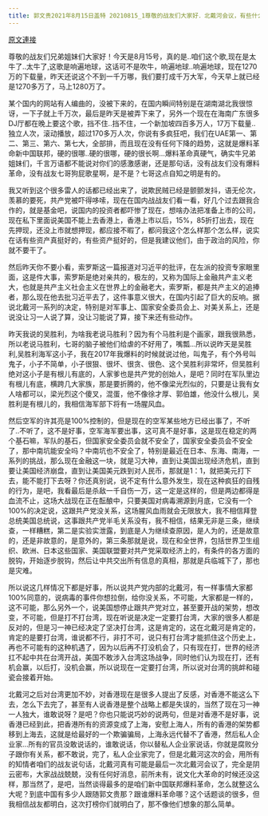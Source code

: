 ```yaml
---
title: 郭文贵2021年8月15日盖特 20210815_1尊敬的战友们大家好．北戴河会议，有些什么样的决定？共产党的经济崩溃前……会有什么要疯狂的行动，中国的私人企业家的命运将走向何方？
---
```


[原文連接](https://gnews.org/ThreadView/53482100)

尊敬的战友们兄弟姐妹们大家好！今天是8月15号，真的是..咱们这个歌,现在是太牛了..太牛了,这歌是响遍地球，这话可不是吹牛，响遍地球..响遍地球，现在1270万的下载量，昨天还说这个不到一千万哪，我们要打成千万大军，今天早上就已经是1270多万了，马上1280万了。


某个国内的网站有人编曲的，没被下来的，在国内瞬间特别是在湖南湖北我很惊讶，一下子就上千万次，最后是昨天是被弄下来了，另外一个现在在海南广东很多DJ厅都在晚上要这个歌，挡不住..挡不住，一个新加坡四百多万人，17万下载量..独立人次，滚动播放，超过170多万人次，你说有多疯狂吧，我们在UAE第一、第二、第三、第六、第七大，全部排，而且现在没有任何下降的趋势，这就是爆料革命新中国联邦，硬的很哪..硬的很哪，硬的很长啊…爆料革命真硬气，确实牛兄弟姐妹们，千言万语都不能说对你们的感激感谢，还是那句话，没有战友们没有爆料革命，没有战友七哥狗屁歌星啊，是不是？七哥这点自知之明是有的。


我又听到这个很多雷人的话都已经出来了，说欺民贼已经是颤颤发抖，语无伦次，羡慕的要死，共产党被吓得哆嗦，现在在国内战战友们看一看，好几个过去跟我合作的，就是基金吧，说国内的投资者都吓惨了现在，想啥办法把准备上市的公司，现在私下里面说美国不能上去香港上，香港上市以后，15%，85折打出去，现在先押现，还没上市就想押现，都应接不暇了，都问我这个怎么样那个怎么样，说实在话有些资产真挺好的，有些资产挺好的，但是我建议他们，由于政治的风险，你就不要干了。


然后昨天你不要小看，索罗斯这一篇报道对习近平的批评，在左派的投资专家眼里面，这是件大事，索罗斯是绝对亲共的，极左的，又称为国际上金融共产主义老大，也就是共产主义社会主义在世界上的金融老大，索罗斯，都是共产主义的追捧者，那么现在他去批习近平去了，这件事意义很大，在国内引起了巨大的反响。据说北戴河一系列的决定，特别是对军事上、国家安全委员会上、对美关系上，还是说没让习一人说了算，没让习能说了算，接下来还有些动作。


昨天我说的吴胜利，为啥我老说马胜利？因为有个马胜利是个画家，跟我很熟悉，所以老说马胜利，七哥的脑子被他们给虐的不好用了，嘴瓢…所以说昨天是吴胜利,吴胜利海军这小子，我在2017年我爆料的时候就说过他，叫鬼子，有个外号叫鬼子，小子不简单，小子很狠、很坏、很贪、很色、这个吴胜利非常坏，但吴胜利绝对这小子是有根儿有底的，人家爹也是共产党的创始人，是吧？同时在军队里边有根儿有底，横跨几大家族，那是要折腾的，他不像梁光烈似的，只要是让我有女人啥都可以，梁光烈这个傻叉，混蛋，他不像徐才厚、郭伯雄，他没什么根儿，吴胜利是有根儿的，我相信海军部下将有一场腥风血。


然后空军的许其亮是100%控制的，但是现在的空军某些地方已经出事了，不听了..不听了，这不是好事，空军海军要出事，这可真不是好事，这是现在稳定的两个基石嘛，军队的基石，但国家安全委员会就不安全了，国家安全委员会不安全了，那中南坑能安全吗？中南坑也不安全了，特别是最近在日本、东海、南海，一系列的挑战，那么现在金融这一块，就是习大神，直到让美国出现经济危机，直到要让美国经济崩盘，直到让美国美元跌到对人民币，那就是1：1，就把美元打下去，能不能打下去呀？你还真别说，说不定有什么意外发生，现在这种疯狂的自残的行为，是吧，我看最后是杀敌一千自伤一万，这一定是这样的，但是两边都得是血流不止，这场大战现在正在酝酿中，只要美国对病毒溯源到月底，它没有一个100%的决定说，这跟共产党没关系，这场腥风血雨就会无限放大，我不相信拜登总统美国总统说，这事跟共产党半毛关系没有，我不相信，结果无非是三条，继续查，一样糟糕，第二是实验实泄露，到底是人为继续查原因，是人为的，还是故意的，还是非故意的，是意外的，第三条那就是说，现在和全世界，包括世界卫生组织、欧洲、日本这些国家、美国联盟要对共产党采取经济上的，有条件的各方面的脱钩，开始逐步脱钩，然后让中共交出所有信息的真相，那就是兵临城下了，那也是灾难。


所以说这几样情况下都是好事，所以说共产党内部的北戴河，有一样事情大家都100%同意的，说病毒的事件你想拉倒，给你没关系，不可能，大家都是一样的，这不可能，那么另外一个，说美国想停止跟共产党对立，甚至要开战的架势，想改变，不可能，但是打不打台湾，现在听说是决定一定要打台湾，大家的很多人都是反对的，但是习一神已经决定了坚决打台湾，这是肯定的，这在北戴河是肯定的，肯定的是要打台湾，谁说都不行，非打不可，说只有打台湾才能抓住这个历史上，再也不可能有的这种机遇了，因为以后再不打没机会了，只有现在打，世界的经济扛不起中共在台湾开战，美国不敢涉入台湾这场战争，同时他们认为现在打，还有机会赢，以后打，没机会赢，所以说现在一定要打台湾，所以说对台湾的挑衅和碰瓷会接着开始。


北戴河之后对台湾更加不妙，对香港现在是很多人提出了反感，对香港不能这么下去，怎么下去完了，甚至有人说香港是整个战略上都是失误的，当然了现在习一神一人独大，谁敢说呀？是吧？你也只能说巧妙的说两句，但是对香港不是好事，说香港已经到此，把香港所有的资源变成了上海，安慰上海人，所有的香港的架势都移到上海去，这就是给最好的一个欺骗骗局，上海永远代替不了香港，然后私人企业家…所有的官员没敢说话的，谁敢说话，你以替私人企业家说话，你就是腐败分子跟你有关系，都不敢说，完了，私人企业家完了，但是北戴河这次的会，用所有的知情者咱们的战友说句话，北戴河真有可能是最后一次北戴河会议了，完全是阴云密布，大家战战兢兢，没有任何好消息，前所未有，说文化大革命的时候还没这样，那当然了，是吧，当然谈得最多的是咱们新中国联邦爆料革命，怎么就整这么大呢？到底中国有多少人跟随郭文贵那？跟谁爆料革命哪？这个话题谈的很多，但我相信战友都明白，这次打榜你们就明白了，那不像他们想象的那么简单。
